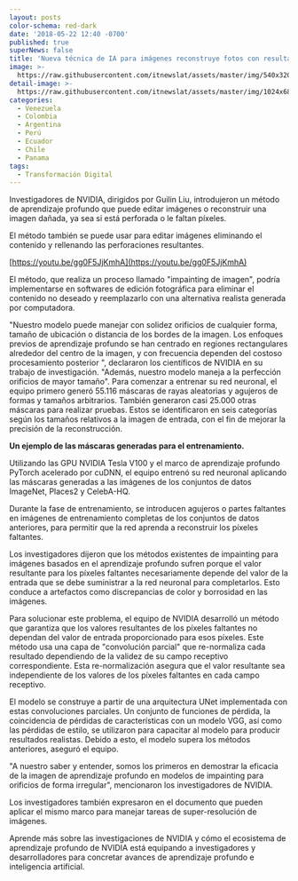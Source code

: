 ```yaml
---
layout: posts
color-schema: red-dark
date: '2018-05-22 12:40 -0700'
published: true
superNews: false
title: 'Nueva técnica de IA para imágenes reconstruye fotos con resultados realistas '
image: >-
  https://raw.githubusercontent.com/itnewslat/assets/master/img/540x320/Nvidia-IA-p.jpg
detail-image: >-
  https://raw.githubusercontent.com/itnewslat/assets/master/img/1024x680/Nvidia-IA-g.jpg
categories:
  - Venezuela
  - Colombia
  - Argentina
  - Perú
  - Ecuador
  - Chile
  - Panama
tags:
  - Transformación Digital
---
```

Investigadores de NVIDIA, dirigidos por Guilin Liu, introdujeron un método de aprendizaje profundo que puede editar imágenes o reconstruir una imagen dañada, ya sea si está perforada o le faltan píxeles.

El método también se puede usar para editar imágenes eliminando el contenido y rellenando las perforaciones resultantes.

[https://youtu.be/gg0F5JjKmhA](https://youtu.be/gg0F5JjKmhA) 
 
El método, que realiza un proceso llamado "impainting de imagen", podría implementarse en softwares de edición fotográfica para eliminar el contenido no deseado y reemplazarlo con una alternativa realista generada por computadora.

"Nuestro modelo puede manejar con solidez orificios de cualquier forma, tamaño de ubicación o distancia de los bordes de la imagen. Los enfoques previos de aprendizaje profundo se han centrado en regiones rectangulares alrededor del centro de la imagen, y con frecuencia dependen del costoso procesamiento posterior ", declararon los científicos de NVIDIA en su trabajo de investigación. "Además, nuestro modelo maneja a la perfección orificios de mayor tamaño".
Para comenzar a entrenar su red neuronal, el equipo primero generó 55.116 máscaras de rayas aleatorias y agujeros de formas y tamaños arbitrarios. También generaron casi 25.000 otras máscaras para realizar pruebas. Estos se identificaron en seis categorías según los tamaños relativos a la imagen de entrada, con el fin de mejorar la precisión de la reconstrucción.

**Un ejemplo de las máscaras generadas para el entrenamiento.**

Utilizando las GPU NVIDIA Tesla V100 y el marco de aprendizaje profundo PyTorch acelerado por cuDNN, el equipo entrenó su red neuronal aplicando las máscaras generadas a las imágenes de los conjuntos de datos ImageNet, Places2 y CelebA-HQ.

Durante la fase de entrenamiento, se introducen agujeros o partes faltantes en imágenes de entrenamiento completas de los conjuntos de datos anteriores, para permitir que la red aprenda a reconstruir los píxeles faltantes.

Los investigadores dijeron que los métodos existentes de impainting para imágenes basados en el aprendizaje profundo sufren porque el valor resultante para los píxeles faltantes necesariamente depende del valor de la entrada que se debe suministrar a la red neuronal para completarlos. Esto conduce a artefactos como discrepancias de color y borrosidad en las imágenes. 

Para solucionar este problema, el equipo de NVIDIA desarrolló un método que garantiza que los valores resultantes de los píxeles faltantes no dependan del valor de entrada proporcionado para esos píxeles. Este método usa una capa de "convolución parcial" que re-normaliza cada resultado dependiendo de la validez de su campo receptivo correspondiente. Esta re-normalización asegura que el valor resultante sea independiente de los valores de los píxeles faltantes en cada campo receptivo. 

El modelo se construye a partir de una arquitectura UNet implementada con estas convoluciones parciales. Un conjunto de funciones de pérdida, la coincidencia de pérdidas de características con un modelo VGG, así como las pérdidas de estilo, se utilizaron para capacitar al modelo para producir resultados realistas. Debido a esto, el modelo supera los métodos anteriores, aseguró el equipo.

"A nuestro saber y entender, somos los primeros en demostrar la eficacia de la imagen de aprendizaje profundo en modelos de impainting para orificios de forma irregular", mencionaron los investigadores de NVIDIA.

Los investigadores también expresaron en el documento que pueden aplicar el mismo marco para manejar tareas de super-resolución de imágenes.

Aprende más sobre las investigaciones de NVIDIA y cómo el ecosistema de aprendizaje profundo de NVIDIA está equipando a investigadores y desarrolladores para concretar avances de aprendizaje profundo e inteligencia artificial. 
